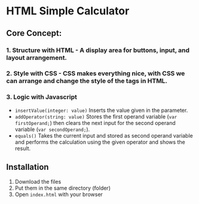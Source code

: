 # HTML Simple Calculator

## Core Concept:
### 1. Structure with HTML - A display area for buttons, input, and layout arrangement.
### 2. Style with CSS - CSS makes everything nice, with CSS we can arrange and change the style of the tags in HTML.
### 3. Logic with Javascript
-  `insertValue(integer: value)` Inserts the value given in the parameter.
- `addOperator(string: value)` Stores the first operand variable (`var firstOperand;`) then clears the next input for the second operand variable  (`var secondOperand;`).
- `equals()` Takes the current input and stored as second operand variable and performs the calculation using the given operator and shows the result.

## Installation
1. Download the files
2. Put them in the same directory (folder)
3. Open `index.html` with your browser